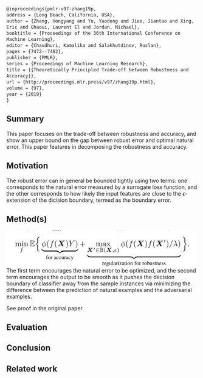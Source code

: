 ```
@inproceedings{pmlr-v97-zhang19p,
address = {Long Beach, California, USA},
author = {Zhang, Hongyang and Yu, Yaodong and Jiao, Jiantao and Xing, Eric and Ghaoui, Laurent El and Jordan, Michael},
booktitle = {Proceedings of the 36th International Conference on Machine Learning},
editor = {Chaudhuri, Kamalika and Salakhutdinov, Ruslan},
pages = {7472--7482},
publisher = {PMLR},
series = {Proceedings of Machine Learning Research},
title = {{Theoretically Principled Trade-off between Robustness and Accuracy}},
url = {http://proceedings.mlr.press/v97/zhang19p.html},
volume = {97},
year = {2019}
}
```
## Summary
This paper focuses on the trade-off between robustness and accuracy, and show an upper bound on the gap between robust error and optimal natural error. This paper features in decomposing the robustness and accuracy.
## Motivation
The robust error can in general be bounded tightly using two terms: one corresponds to the natural error measured by a surrogate loss function, and the other corresponds to how likely the input features are close to the $\epsilon$-extension of the dicision boundary, termed as the boundary error.
## Method(s)
![](../pics/eqn3_pmlr-v97-zhang19p.png)
The first term encourages the natural error to be optimized, and the second term encourages the output to be smooth as it pushes the decision boundary of classifier away from the sample instances via minimizing the difference between the prediction of natural examples and the adversarial examples.

See proof in the original paper.
## Evaluation
## Conclusion
## Related work